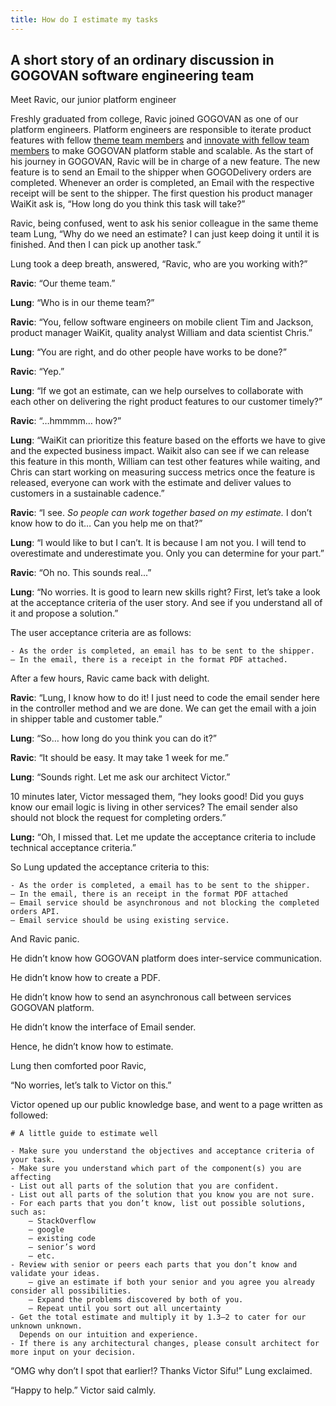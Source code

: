 ```yaml
---
title: How do I estimate my tasks
---
```


## A short story of an ordinary discussion in GOGOVAN software engineering team

Meet Ravic, our junior platform engineer

Freshly graduated from college, Ravic joined GOGOVAN as one of our platform engineers. Platform engineers are responsible to iterate product features with fellow [theme team members](https://medium.com/gogovan-technology/team-structure-and-development-process-in-gogovan-bb01544f3931) and [innovate with fellow team members](https://medium.com/gogovan-technology/how-we-build-products-at-gogovan-f6759fd19513) to make GOGOVAN platform stable and scalable. As the start of his journey in GOGOVAN, Ravic will be in charge of a new feature. The new feature is to send an Email to the shipper when GOGODelivery orders are completed. Whenever an order is completed, an Email with the respective receipt will be sent to the shipper. The first question his product manager WaiKit ask is, “How long do you think this task will take?”

Ravic, being confused, went to ask his senior colleague in the same theme team Lung, “Why do we need an estimate? I can just keep doing it until it is finished. And then I can pick up another task.”

Lung took a deep breath, answered, “Ravic, who are you working with?”

**Ravic**: “Our theme team.”

**Lung**: “Who is in our theme team?”

**Ravic**: “You, fellow software engineers on mobile client Tim and Jackson, product manager WaiKit, quality analyst William and data scientist Chris.”

**Lung**: “You are right, and do other people have works to be done?”

**Ravic**: “Yep.”

**Lung**: “If we got an estimate, can we help ourselves to collaborate with each other on delivering the right product features to our customer timely?”

**Ravic**: “…hmmmm… how?”

**Lung**: “WaiKit can prioritize this feature based on the efforts we have to give and the expected business impact. Waikit also can see if we can release this feature in this month, William can test other features while waiting, and Chris can start working on measuring success metrics once the feature is released, everyone can work with the estimate and deliver values to customers in a sustainable cadence.”

**Ravic**: “I see. _So people can work together based on my estimate._ I don’t know how to do it… Can you help me on that?”

**Lung**: “I would like to but I can’t. It is because I am not you. I will tend to overestimate and underestimate you. Only you can determine for your part.”

**Ravic**: “Oh no. This sounds real...”

**Lung**: “No worries. It is good to learn new skills right? First, let’s take a look at the acceptance criteria of the user story. And see if you understand all of it and propose a solution.”

The user acceptance criteria are as follows:

```
- As the order is completed, an email has to be sent to the shipper.  
— In the email, there is a receipt in the format PDF attached.
```

After a few hours, Ravic came back with delight.

**Ravic**: “Lung, I know how to do it! I just need to code the email sender here in the controller method and we are done. We can get the email with a join in shipper table and customer table.”

**Lung**: “So… how long do you think you can do it?”

**Ravic**: “It should be easy. It may take 1 week for me.”

**Lung**: “Sounds right. Let me ask our architect Victor.”

10 minutes later, Victor messaged them, “hey looks good! Did you guys know our email logic is living in other services? The email sender also should not block the request for completing orders.”

**Lung:** “Oh, I missed that. Let me update the acceptance criteria to include technical acceptance criteria.”

So Lung updated the acceptance criteria to this:

```
- As the order is completed, a email has to be sent to the shipper.  
— In the email, there is an receipt in the format PDF attached  
— Email service should be asynchronous and not blocking the completed orders API.  
— Email service should be using existing service.
```

And Ravic panic.

He didn’t know how GOGOVAN platform does inter-service communication.

He didn’t know how to create a PDF.

He didn’t know how to send an asynchronous call between services GOGOVAN platform.

He didn’t know the interface of Email sender.

Hence, he didn’t know how to estimate.

Lung then comforted poor Ravic,

“No worries, let’s talk to Victor on this.”

Victor opened up our public knowledge base, and went to a page written as followed:

```
# A little guide to estimate well

- Make sure you understand the objectives and acceptance criteria of your task.  
- Make sure you understand which part of the component(s) you are affecting  
- List out all parts of the solution that you are confident.  
- List out all parts of the solution that you know you are not sure.  
- For each parts that you don’t know, list out possible solutions, such as:  
    — StackOverflow  
    — google  
    — existing code  
    — senior’s word  
    — etc.  
- Review with senior or peers each parts that you don’t know and validate your ideas.  
    — give an estimate if both your senior and you agree you already consider all possibilities.  
    — Expand the problems discovered by both of you.  
    — Repeat until you sort out all uncertainty  
- Get the total estimate and multiply it by 1.3–2 to cater for our unknown unknown. 
  Depends on our intuition and experience.  
- If there is any architectural changes, please consult architect for more input on your decision.
```

“OMG why don’t I spot that earlier!? Thanks Victor Sifu!” Lung exclaimed.

“Happy to help.” Victor said calmly.
